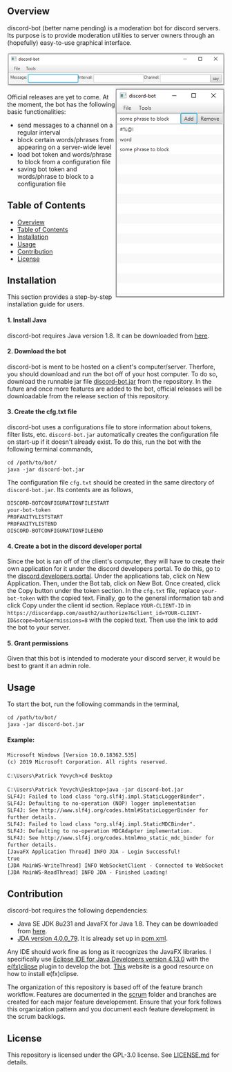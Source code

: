 ## Overview
discord-bot (better name pending) is a moderation bot for discord servers. Its purpose is to provide moderation utilities to server owners through an (hopefully) easy-to-use graphical interface. 

<img align = "centre" src="media/say.png">
<img align = "right" src ="media/blocker.png">

Official releases are yet to come. At the moment, the bot has the following basic functionalities:

- send messages to a channel on a regular interval
- block certain words/phrases from appearing on a server-wide level
- load bot token and words/phrase to block from a configuration file
- saving bot token and words/phrase to block to a configuration file

## Table of Contents

  - [Overview](#overview)
  - [Table of Contents](#table-of-contents)
  - [Installation](#installation)
  - [Usage](#usage)
  - [Contribution](#contribution)
  - [License](#license)
 
## Installation

This section provides a step-by-step installation guide for users.

#### 1. Install Java

discord-bot requires Java version 1.8. It can be downloaded from [here](https://www.java.com/en/download/).

#### 2. Download the bot

discord-bot is ment to be hosted on a client's computer/server. Therfore, you should download and run the bot off of your host computer. To do so, download the runnable jar file [discord-bot.jar](discord-bot.jar) from the repository. In the future and once more features are added to the bot, official releases will be downloadable from the release section of this repository.

#### 3. Create the cfg.txt file

discord-bot uses a configurations file to store information about tokens, filter lists, etc. `discord-bot.jar` automatically creates the configuration file on start-up if it doesn't already exist. To do this, run the bot with the following terminal commands,
```
cd /path/to/bot/
java -jar discord-bot.jar
```

The configuration file `cfg.txt` should be created in the same directory of `discord-bot.jar`. Its contents are as follows,

```
DISCORD-BOTCONFIGURATIONFILESTART
your-bot-token
PROFANITYLISTSTART
PROFANITYLISTEND
DISCORD-BOTCONFIGURATIONFILEEND
```

#### 4. Create a bot in the discord developer portal

Since the bot is ran off of the client's computer, they will have to create their own application for it under the discord developers portal. To do this, go to the [discord developers portal](https://discordapp.com/developers/applications/). Under the applications tab, click on New Application. Then, under the Bot tab, click on New Bot. Once created, click the Copy button under the token section. In the `cfg.txt` file, replace `your-bot-token` with the copied text. Finally, go to the general information tab and click Copy under the client id section. Replace `YOUR-CLIENT-ID` in 
`https://discordapp.com/oauth2/authorize?&client_id=YOUR-CLIENT-ID&scope=bot&permissions=8` with the copied text. Then use the link to add the bot to your server.

#### 5. Grant permissions

Given that this bot is intended to moderate your discord server, it would be best to grant it an admin role. 

## Usage

To start the bot, run the following commands in the terminal,

```
cd /path/to/bot/
java -jar discord-bot.jar 
```

#### Example:

```
Microsoft Windows [Version 10.0.18362.535]
(c) 2019 Microsoft Corporation. All rights reserved.

C:\Users\Patrick Yevych>cd Desktop

C:\Users\Patrick Yevych\Desktop>java -jar discord-bot.jar
SLF4J: Failed to load class "org.slf4j.impl.StaticLoggerBinder".
SLF4J: Defaulting to no-operation (NOP) logger implementation
SLF4J: See http://www.slf4j.org/codes.html#StaticLoggerBinder for further details.
SLF4J: Failed to load class "org.slf4j.impl.StaticMDCBinder".
SLF4J: Defaulting to no-operation MDCAdapter implementation.
SLF4J: See http://www.slf4j.org/codes.html#no_static_mdc_binder for further details.
[JavaFX Application Thread] INFO JDA - Login Successful!
true
[JDA MainWS-WriteThread] INFO WebSocketClient - Connected to WebSocket
[JDA MainWS-ReadThread] INFO JDA - Finished Loading!
```

## Contribution

discord-bot requires the following dependencies: 

- Java SE JDK 8u231 and JavaFX for Java 1.8. They can be downloaded from [here](https://www.oracle.com/technetwork/java/javase/downloads/jdk8-downloads-2133151.html). 
- [JDA version 4.0.0_79](https://github.com/DV8FromTheWorld/JDA). It is already set up in [pom.xml](pom.xml).

Any IDE should work fine as long as it recognizes the JavaFX libraries. I specifically use [Eclipse IDE for Java Developers version 4.13.0](https://www.eclipse.org/downloads/packages/release/2019-09/r) with the [e(fx)clipse](http://download.eclipse.org/efxclipse/updates-released/3.0.0/site) plugin to develop the bot. [This](https://o7planning.org/en/10619/install-efxclipse-into-eclipse) website is a good resource on how to install e(fx)clipse. 

The organization of this repository is based off of the feature branch workflow. Features are documented in the [scrum](scrum) folder and branches are created for each major feature developement. Ensure that your fork follows this organization pattern and you document each feature development in the scrum backlogs.

## License

This repository is licensed under the GPL-3.0 license. See [LICENSE.md](LICENSE) for details.
